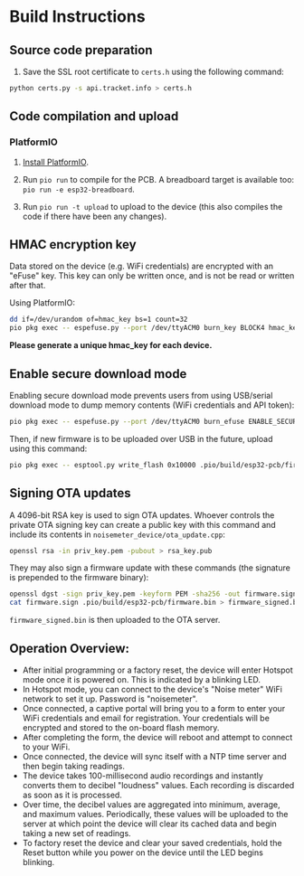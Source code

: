 # Build Instructions

## Source code preparation

1. Save the SSL root certificate to `certs.h` using the following command:
```bash
python certs.py -s api.tracket.info > certs.h
```

## Code compilation and upload

### PlatformIO

1. [Install PlatformIO](https://platformio.org/install).

2. Run `pio run` to compile for the PCB. A breadboard target is available too: `pio run -e esp32-breadboard`.

3. Run `pio run -t upload` to upload to the device (this also compiles the code if there have been any changes).

## HMAC encryption key

Data stored on the device (e.g. WiFi credentials) are encrypted with an "eFuse" key. This key can only be written once, and is not be read or written after that. 

Using PlatformIO:

```bash
dd if=/dev/urandom of=hmac_key bs=1 count=32
pio pkg exec -- espefuse.py --port /dev/ttyACM0 burn_key BLOCK4 hmac_key HMAC_UP
```

**Please generate a unique hmac_key for each device.**

## Enable secure download mode

Enabling secure download mode prevents users from using USB/serial download mode to dump memory contents (WiFi credentials and API token):

```bash
pio pkg exec -- espefuse.py --port /dev/ttyACM0 burn_efuse ENABLE_SECURE_DOWNLOAD
```

Then, if new firmware is to be uploaded over USB in the future, upload using this command:

```bash
pio pkg exec -- esptool.py write_flash 0x10000 .pio/build/esp32-pcb/firmware.bin
```

## Signing OTA updates

A 4096-bit RSA key is used to sign OTA updates. Whoever controls the private OTA signing key can create a public key with this command and include its contents in `noisemeter_device/ota_update.cpp`:

```bash
openssl rsa -in priv_key.pem -pubout > rsa_key.pub
```

They may also sign a firmware update with these commands (the signature is prepended to the firmware binary):

```bash
openssl dgst -sign priv_key.pem -keyform PEM -sha256 -out firmware.sign -binary .pio/build/esp32-pcb/firmware.bin
cat firmware.sign .pio/build/esp32-pcb/firmware.bin > firmware_signed.bin
```

`firmware_signed.bin` is then uploaded to the OTA server.

## Operation Overview:

* After initial programming or a factory reset, the device will enter Hotspot mode once it is powered on. This is indicated by a blinking LED.
* In Hotspot mode, you can connect to the device's "Noise meter" WiFi network to set it up. Password is "noisemeter".
* Once connected, a captive portal will bring you to a form to enter your WiFi credentials and email for registration. Your credentials will be encrypted and stored to the on-board flash memory.
* After completing the form, the device will reboot and attempt to connect to your WiFi.
* Once connected, the device will sync itself with a NTP time server and then begin taking readings.
* The device takes 100-millisecond audio recordings and instantly converts them to decibel "loudness" values. Each recording is discarded as soon as it is processed.
* Over time, the decibel values are aggregated into minimum, average, and maximum values. Periodically, these values will be uploaded to the server at which point the device will clear its cached data and begin taking a new set of readings.
* To factory reset the device and clear your saved credentials, hold the Reset button while you power on the device until the LED begins blinking.

